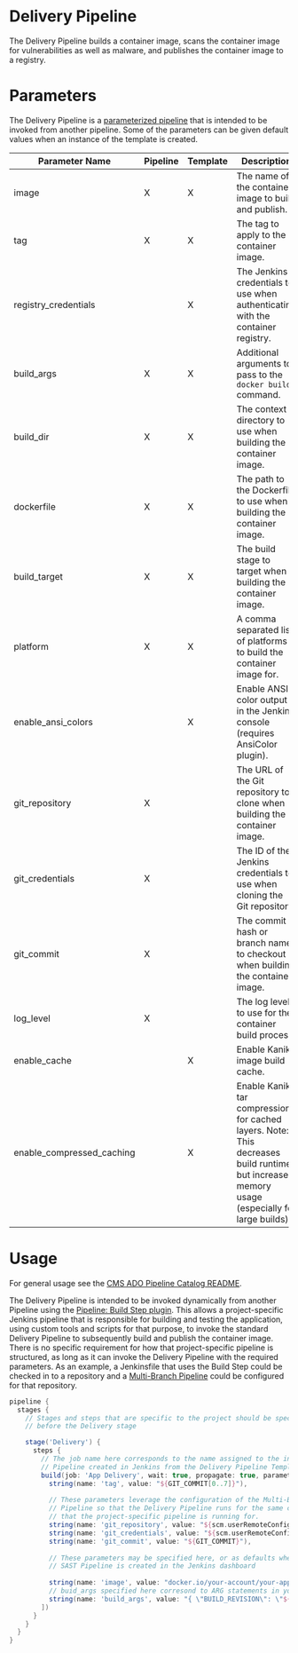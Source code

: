 # Delivery Pipeline

The Delivery Pipeline builds a container image, scans the container image for vulnerabilities as well as malware, and publishes the container image to a registry.

# Parameters

The Delivery Pipeline is a [parameterized pipeline](https://www.jenkins.io/doc/book/pipeline/syntax/#parameters) that is intended to be invoked from another pipeline. Some of the parameters can be given default values when an instance of the template is created.

| Parameter Name            | Pipeline | Template | Description                                                                                                                                    | Default Value    |
|---------------------------|----------|----------|------------------------------------------------------------------------------------------------------------------------------------------------|------------------|
| image                     | X        | X        | The name of the container image to build and publish.                                                                                          | docker.io/my-app |
| tag                       | X        | X        | The tag to apply to the container image.                                                                                                       | latest           |
| registry_credentials      |          | X        | The Jenkins credentials to use when authenticating with the container registry.                                                                |                  |
| build_args                | X        | X        | Additional arguments to pass to the `docker build` command.                                                                                    |                  |
| build_dir                 | X        | X        | The context directory to use when building the container image.                                                                                | .                |
| dockerfile                | X        | X        | The path to the Dockerfile to use when building the container image.                                                                           | Dockerfile       |
| build_target              | X        | X        | The build stage to target when building the container image.                                                                                   |                  |
| platform                  | X        | X        | A comma separated list of platforms to build the container image for.                                                                          | linux/amd64      |
| enable_ansi_colors        |          | X        | Enable ANSI color output in the Jenkins console (requires AnsiColor plugin).                                                                   | true             |
| git_repository            | X        |          | The URL of the Git repository to clone when building the container image.                                                                      |                  |
| git_credentials           | X        |          | The ID of the Jenkins credentials to use when cloning the Git repository                                                                       |                  |
| git_commit                | X        |          | The commit hash or branch name to checkout when building the container image.                                                                  |                  |
| log_level                 | X        |          | The log level to use for the container build process.                                                                                          | info             |
| enable_cache              |          | X        | Enable Kaniko image build cache.                                                                                                               | true             |
| enable_compressed_caching |          | X        | Enable Kaniko tar compression for cached layers. Note: This decreases build runtimes but increases memory usage (especially for large builds). | false            |

# Usage

For general usage see the [CMS ADO Pipeline Catalog README](../../README.md).

The Delivery Pipeline is intended to be invoked dynamically from another Pipeline using the [Pipeline: Build Step plugin](https://plugins.jenkins.io/pipeline-build-step/). This allows a project-specific Jenkins pipeline that is responsible for building and testing the application, using custom tools and scripts for that purpose, to invoke the standard Delivery Pipeline to subsequently build and publish the container image. There is no specific requirement for how that project-specific pipeline is structured, as long as it can invoke the Delivery Pipeline with the required parameters. As an example, a Jenkinsfile that uses the Build Step could be checked in to a repository and a [Multi-Branch Pipeline](https://www.jenkins.io/doc/book/pipeline/multibranch/) could be configured for that repository.

```groovy
pipeline {
  stages {
    // Stages and steps that are specific to the project should be specified
    // before the Delivery stage

    stage('Delivery') {
      steps {
        // The job name here corresponds to the name assigned to the instance of the Delivery
        // Pipeline created in Jenkins from the Delivery Pipeline Template.
        build(job: 'App Delivery', wait: true, propagate: true, parameters: [
          string(name: 'tag', value: "${GIT_COMMIT[0..7]}"),
          
          // These parameters leverage the configuration of the Multi-Branch
          // Pipeline so that the Delivery Pipeline runs for the same commit
          // that the project-specific pipeline is running for.
          string(name: 'git_repository', value: "${scm.userRemoteConfigs[0].url}"),
          string(name: 'git_credentials', value: "${scm.userRemoteConfigs[0].credentialsId}"),
          string(name: 'git_commit', value: "${GIT_COMMIT}"),
          
          // These parameters may be specified here, or as defaults when an instance of the
          // SAST Pipeline is created in the Jenkins dashboard
          
          string(name: 'image', value: "docker.io/your-account/your-app"),
          // buid_args specified here corresond to ARG statements in your Dockerfile
          string(name: 'build_args', value: "{ \"BUILD_REVISION\": \"${GIT_COMMIT}\" }"),
        ])
      }
    }
  }
}

```
